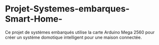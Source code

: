 # Projet-Systemes-embarques-Smart-Home-
Ce projet de systèmes embarqués utilise la carte Arduino Mega 2560 pour créer un système domotique intelligent pour une maison connectée.
